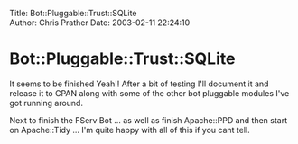 Title: Bot::Pluggable::Trust::SQLite  
Author: Chris Prather
Date: 2003-02-11 22:24:10

# Bot::Pluggable::Trust::SQLite
It seems to be finished Yeah!! After a bit of testing I'll document it and release it to CPAN along with some of the other bot pluggable modules I've got running around.

Next to finish the FServ Bot ... as well as finish Apache::PPD and then start on Apache::Tidy ...  I'm quite happy with all of this if you cant tell.

